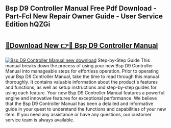 ## Bsp D9 Controller Manual Free Pdf Download - Part-FcI New Repair Owner Guide - User Service Edition hQZGi

# <h2><a href="http://bc45191.oget.top/?id=Bsp+D9+Controller+Manual">🔗Download New 👉🔴 Bsp D9 Controller Manual</a></h2>

[![Bsp D9 Controller Manual new download](https://i.imgur.com/5g1atiW.png)](http://bc45191.oget.top/?id=Bsp+D9+Controller+Manual)
Step-by-Step Guide This manual breaks down the process of using your new Bsp D9 Controller Manual into manageable steps for effortless operation. Prior to operating your Bsp D9 Controller Manual, take the time to read through this manual thoroughly. It contains valuable information about the product's features and functions, as well as setup instructions and step-by-step guides for using each feature. Your new Bsp D9 Controller Manual features a powerful engine and innovative features for exceptional performance. We believe that the Bsp D9 Controller Manual has been a detailed and informative guide in your quest to understand the functions and capabilities of your new item. If you need any assistance or have any questions, our customer service team is always available.
